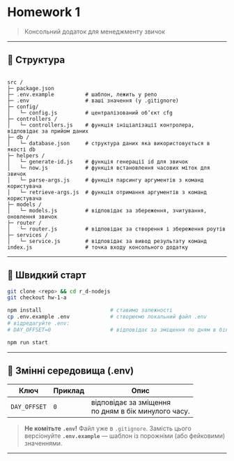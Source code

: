 # Homework 1

> Консольний додаток для менеджменту звичок

---

## 📁 Структура

```

src /
├─ package.json
├─ .env.example          # шаблон, лежить у репо
├─ .env                  # ваші значення (у .gitignore)
├─ config/
│   └─ config.js         # централізований об’єкт cfg
├─ controllers /
│   └─ controllers.js    # функція ініціалізації контролера, відповідає за прийом даних
├─ db /
│   └─ database.json     # структура даних яка використовується в якості db
├─ helpers /
│   └─ generate-id.js    # функція генерації id для звичок
│   └─ now.js            # функція встановлення часових міток для звичок
│   └─ parse-args.js     # функція парсингу аргументів з команд користувача
│   └─ retrieve-args.js  # функція отримання аргументів з команд користувача
├─ models /
│   └─ models.js         # відповідає за збереження, зчитування, оновлення звичок
├─ router /
│   └─ router.js         # відповідає за створення і збереження роутів
├─ services /
│   └─ service.js        # відповідає за вивод результату команд
index.js                 # точка входу консольного додатку

````

---

## 🚀 Швидкий старт

```bash
git clone <repo> && cd r_d-nodejs
git checkout hw-1-a

npm install                      # ставимо залежності
cp .env.example .env             # створюємо локальний файл .env
# відредагуйте .env:
# DAY_OFFSET=0                   # відповідає за зміщення по дням в бік минулого часу

npm run start
````

---

## 🔑 Змінні середовища (.env)

| Ключ       | Приклад                       | Опис                                                      |
| ---------- |-------------------------------|-----------------------------------------------------------|
|`DAY_OFFSET`| `0`                           | відповідає за зміщення <br/> по дням в бік минулого часу. |

> **Не комітьте `.env`!**   Файл уже в `.gitignore`.
> Замість цього версіонуйте **`.env.example`** — шаблон із порожніми (або фейковими) значеннями.

---
